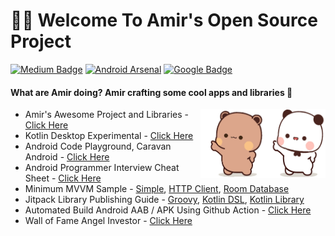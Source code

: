 <!-- <p align="center">
   <img width="600px" height="300px" src="https://raw.githubusercontent.com/amirisback/amirisback/master/docs/image/bear-panda/couple/bear-panda-swing-01.gif">
</p> -->

# 👋🏻 Welcome To Amir's Open Source Project
[![Medium Badge](https://img.shields.io/badge/-faisalamircs-black?style=flat-square&logo=Medium&logoColor=white&link=https://medium.com/@faisalamircs)](https://medium.com/@faisalamircs)
[![Android Arsenal](https://img.shields.io/badge/Android%20Arsenal-amirisback-brightgreen.svg?style=flat-square)](https://android-arsenal.com/user/amirisback)
[![Google Badge](https://img.shields.io/badge/Google%20Dev%20Library-amirisback-orange?style=flat-square)](https://devlibrary.withgoogle.com/authors/amirisback)


#### What are Amir doing? Amir crafting some cool apps and libraries 🔨

<!-- Dancing Mania -->
<!-- <img width="100px" height="110px" align="right" src="https://raw.githubusercontent.com/amirisback/amirisback/master/docs/image/bear-panda/panda-funny-dancing-02.gif">
<img width="100px" height="110px" align="right" src="https://raw.githubusercontent.com/amirisback/amirisback/master/docs/image/bear-panda/bear-funny-dancing-02.gif"> -->


<!-- Easy Walk -->
<!-- <img width="100px" height="100px" align="right" src="https://raw.githubusercontent.com/amirisback/amirisback/master/docs/image/bear-panda/panda-easy-walk.gif">
<img width="100px" height="100px" align="right" src="https://raw.githubusercontent.com/amirisback/amirisback/master/docs/image/bear-panda/bear-easy-walk.gif"> -->

 
<!-- Super -->
<!-- <img width="100px" height="110px" align="right" src="https://raw.githubusercontent.com/amirisback/amirisback/master/docs/image/bear-panda/panda-super.gif">
<img width="100px" height="110px" align="right" src="https://raw.githubusercontent.com/amirisback/amirisback/master/docs/image/bear-panda/bear-super.gif">
 -->
 
<!-- Drink Boba -->
<!-- 
<img width="110px" height="115px" align="right" src="https://raw.githubusercontent.com/amirisback/amirisback/master/docs/image/bear-panda/bear-minum-boba-ditaman.gif">
<img width="110px" height="115px" align="right" src="https://raw.githubusercontent.com/amirisback/amirisback/master/docs/image/bear-panda/panda-minum-boba-ditaman.gif">
 -->

<!-- Emotional Damage -->
<!-- <img width="110px" height="100px" align="right" src="https://raw.githubusercontent.com/amirisback/amirisback/master/docs/image/bear-panda/panda-nahan-emosi.gif">
<img width="110px" height="100px" align="right" src="https://raw.githubusercontent.com/amirisback/amirisback/master/docs/image/bear-panda/bear-nahan-emosi.gif">
 -->
 
<!-- Walk Couple -->
<!-- <img width="180px" height="130" align="right" src="https://raw.githubusercontent.com/amirisback/amirisback/master/docs/image/bear-panda/couple/bear-panda-couple.gif"> -->
 
<!-- Walk Together -->
<!-- <img width="180px" height="180px" align="right" src="https://raw.githubusercontent.com/amirisback/amirisback/master/docs/image/bear-panda/couple/bear-panda-walk-together.gif"> -->
 
<!-- Eating Ramen -->
<!-- <img width="185px" height="100px" align="right" src="https://raw.githubusercontent.com/amirisback/amirisback/master/docs/image/bear-panda/couple/bear-panda-eating-ramen-02.gif"> -->


<!-- Eating WaterMelon -->
<!-- <img width="150px" height="150px" align="right" src="https://raw.githubusercontent.com/amirisback/amirisback/master/docs/image/bear-panda/panda-super-kawai.gif"> -->

<!-- Eating WaterMelon -->
<!-- <img width="185px" height="100px" align="right" src="https://raw.githubusercontent.com/amirisback/amirisback/master/docs/image/bear-panda/couple/bear-panda-eating-water-melon-01.gif"> -->

<!-- Run -->
<!-- <img width="180px" height="110px" align="right" src="https://raw.githubusercontent.com/amirisback/amirisback/master/docs/image/bear-panda/couple/bear-panda-run.gif"> -->

<!-- Swing -->
<!-- <img width="245px" height="120px" align="right" src="https://raw.githubusercontent.com/amirisback/amirisback/master/docs/image/bear-panda/bear-panda-swing.gif"> -->

<!-- Head Bang -->
<!-- <img width="180px" height="100px" align="right" src="https://raw.githubusercontent.com/amirisback/amirisback/master/docs/image/bear-panda/bear-panda-head-bang.gif"> -->

<!-- Ciluk Ba -->
<!-- <img width="160px" height="100px" align="right" src="https://raw.githubusercontent.com/amirisback/amirisback/master/docs/image/bear-panda/bear-panda-cilukba-2.gif"> -->

<!-- Chicken Dance -->
<!-- <img width="100px" height="100px" align="right" src="https://raw.githubusercontent.com/amirisback/amirisback/master/docs/image/bear-panda/panda-chicken.gif">
<img width="100px" height="100px" align="right" src="https://raw.githubusercontent.com/amirisback/amirisback/master/docs/image/bear-panda/bear-chicken.gif">
  -->
  
  <!-- Dancing Mania 2000 -->
<img width="100px" height="110px" align="right" src="https://raw.githubusercontent.com/amirisback/amirisback/master/docs/image/bear-panda/panda-funny-dancing.gif">
<img width="100px" height="110px" align="right" src="https://raw.githubusercontent.com/amirisback/amirisback/master/docs/image/bear-panda/bear-funny-dancing.gif">
  
- Amir's Awesome Project and Libraries - [Click Here](https://github.com/amirisback/awesome-project-catalogue)
- Kotlin Desktop Experimental - [Click Here](https://github.com/amirisback/desktop-experimental-catalgoue)
- Android Code Playground, Caravan Android - [Click Here](https://github.com/caravancodes/caravan-android)
- Android Programmer Interview Cheat Sheet - [Click Here](https://amirisback.github.io/android-programmer-interview-cheat-sheet/)
- Minimum MVVM Sample - [Simple](https://github.com/amirisback/minimum-mvvm), [HTTP Client](https://github.com/amirisback/minimum-mvvm-network-api), [Room Database](https://github.com/amirisback/minimum-mvvm-room-database)
- Jitpack Library Publishing Guide - [Groovy](https://github.com/amirisback/jitpack-library-groovy-guide), [Kotlin DSL](https://github.com/amirisback/jitpack-library-kotlin-dsl-guide), [Kotlin Library](https://github.com/amirisback/easy-kotlin-lib-jar) 
- Automated Build Android AAB / APK Using Github Action - [Click Here](https://github.com/amirisback/automated-build-android-app-with-github-action)
- Wall of Fame Angel Investor - [Click Here](https://github.com/amirisback/wall-of-fame-angel-investor)

